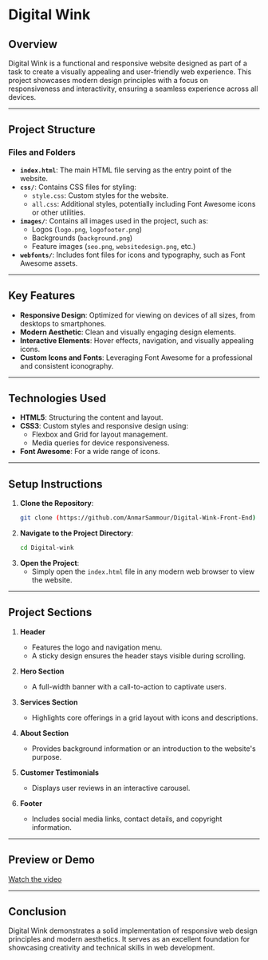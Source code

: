 # Digital Wink

## Overview
Digital Wink is a functional and responsive website designed as part of a task to create a visually appealing and user-friendly web experience. This project showcases modern design principles with a focus on responsiveness and interactivity, ensuring a seamless experience across all devices.

---

## Project Structure

### Files and Folders

- **`index.html`**: The main HTML file serving as the entry point of the website.
- **`css/`**: Contains CSS files for styling:
  - `style.css`: Custom styles for the website.
  - `all.css`: Additional styles, potentially including Font Awesome icons or other utilities.
- **`images/`**: Contains all images used in the project, such as:
  - Logos (`logo.png`, `logofooter.png`)
  - Backgrounds (`background.png`)
  - Feature images (`seo.png`, `websitedesign.png`, etc.)
- **`webfonts/`**: Includes font files for icons and typography, such as Font Awesome assets.

---

## Key Features

- **Responsive Design**: Optimized for viewing on devices of all sizes, from desktops to smartphones.
- **Modern Aesthetic**: Clean and visually engaging design elements.
- **Interactive Elements**: Hover effects, navigation, and visually appealing icons.
- **Custom Icons and Fonts**: Leveraging Font Awesome for a professional and consistent iconography.

---

## Technologies Used

- **HTML5**: Structuring the content and layout.
- **CSS3**: Custom styles and responsive design using:
  - Flexbox and Grid for layout management.
  - Media queries for device responsiveness.
- **Font Awesome**: For a wide range of icons.

---

## Setup Instructions

1. **Clone the Repository**:
   ```bash
   git clone (https://github.com/AnmarSammour/Digital-Wink-Front-End)
   ```
2. **Navigate to the Project Directory**:
   ```bash
   cd Digital-wink
   ```
3. **Open the Project**:
   - Simply open the `index.html` file in any modern web browser to view the website.

---

## Project Sections

1. **Header**  
   - Features the logo and navigation menu.  
   - A sticky design ensures the header stays visible during scrolling.

2. **Hero Section**  
   - A full-width banner with a call-to-action to captivate users.

3. **Services Section**  
   - Highlights core offerings in a grid layout with icons and descriptions.

4. **About Section**  
   - Provides background information or an introduction to the website's purpose.

5. **Customer Testimonials**  
   - Displays user reviews in an interactive carousel.

6. **Footer**  
   - Includes social media links, contact details, and copyright information.

---

## Preview or Demo

[Watch the video](https://github.com/user-attachments/assets/4e944aa6-e5d0-46f5-a9b0-ed657b9d729b)

---

## Conclusion
Digital Wink demonstrates a solid implementation of responsive web design principles and modern aesthetics. It serves as an excellent foundation for showcasing creativity and technical skills in web development.

